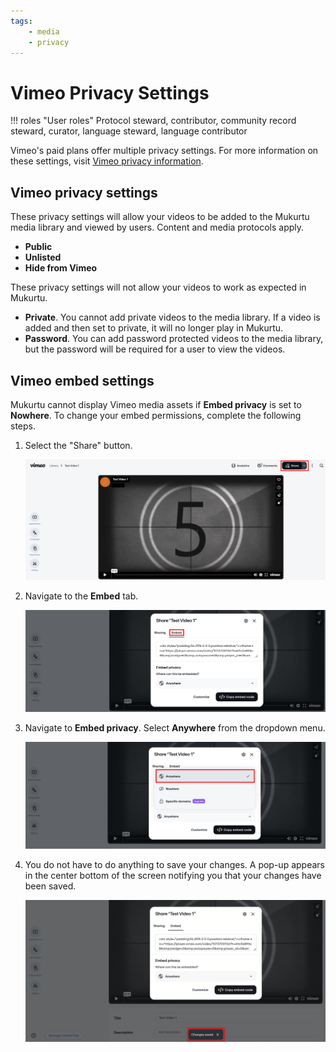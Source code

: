 ```yaml
---
tags:
    - media
    - privacy
---
```

# Vimeo Privacy Settings

!!! roles "User roles"
    Protocol steward, contributor, community record steward, curator, language steward, language contributor 

Vimeo's paid plans offer multiple privacy settings. For more information on these settings, visit [Vimeo privacy information](https://vimeo.com/features/video-privacy).

## Vimeo privacy settings

These privacy settings will allow your videos to be added to the Mukurtu media library and viewed by users. Content and media protocols apply.

- **Public**
- **Unlisted**
- **Hide from Vimeo**

These privacy settings will not allow your videos to work as expected in Mukurtu.

- **Private**. You cannot add private videos to the media library. If a video is added and then set to private, it will no longer play in Mukurtu. 
- **Password**. You can add password protected videos to the media library, but the password will be required for a user to view the videos.

## Vimeo embed settings

Mukurtu cannot display Vimeo media assets if **Embed privacy** is set to **Nowhere**. To change your embed permissions, complete the following steps.

1. Select the "Share" button.

     ![Screenshot of the Vimeo menu with the "Share" button highlighted.](../_embeds/Vimeo1.png)

2. Navigate to the **Embed** tab.

     ![Screenshot of the Vimeo share menu with the Embed tab highlighted.](../_embeds/Vimeo2.png)

3. Navigate to **Embed privacy**. Select **Anywhere** from the dropdown menu.

     ![Screenshot of the Vimeo menu with the dropdown menu that says Anywhere highlighted.](../_embeds/Vimeo3.png)

4. You do not have to do anything to save your changes. A pop-up appears in the center bottom of the screen notifying you that your changes have been saved.

      ![Screenshot of the Vimeo menu with the saved changes note highlighted.](../_embeds/Vimeo4.png)
